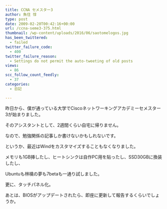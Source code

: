 ```yaml
---
title: CCNA セメスター3
author: 魚住 惇
type: post
date: 2009-02-20T00:42:16+00:00
url: /ccna-seme3-375.html
thumbnail: /wp-content/uploads/2016/06/saotomelogos.jpg
has_been_twittered:
  - failed
twitter_failure_code:
  - 400
twitter_failure_reason:
  - Settings do not permit the auto-tweeting of old posts
views:
  - 86
scc_follow_count_feedly:
  - 37
categories:
  - 日記

---
```

昨日から、僕が通っている大学でCiscoネットワーキングアカデミーセメスター3が始まりました。

そのアシスタントとして、2週間くらい自宅に帰りません。

なので、勉強関係の記事しか書けないかもしれないです。

というか、最近はWindをカスタマイズすることもなくなりました。

メモリも1GB挿したし、ヒートシンクは自作PC用を貼ったし、SSD30GBに換装したし、

Ubuntuも林檎の夢も7betaも一通り試しました。

更に、タッチパネル化。

あとは、BIOSがアップデートされたら、即座に更新して報告するくらいでしょうか。